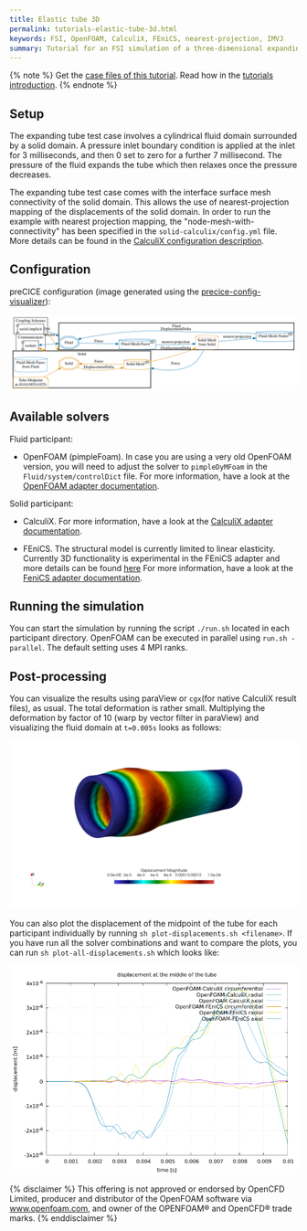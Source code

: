 ```yaml
---
title: Elastic tube 3D
permalink: tutorials-elastic-tube-3d.html
keywords: FSI, OpenFOAM, CalculiX, FEniCS, nearest-projection, IMVJ
summary: Tutorial for an FSI simulation of a three-dimensional expanding tube scenario
---
```


{% note %}
Get the [case files of this tutorial](https://github.com/precice/tutorials/tree/master/elastic-tube-3d). Read how in the [tutorials introduction](https://www.precice.org/tutorials.html).
{% endnote %}

## Setup

The expanding tube test case involves a cylindrical fluid domain surrounded by a solid domain. A pressure inlet boundary condition is applied at the inlet for 3 milliseconds, and then 0 set to zero for a further 7 millisecond. The pressure of the fluid expands the tube which then relaxes once the pressure decreases.

The expanding tube test case comes with the interface surface mesh connectivity of the solid domain. This allows the use of nearest-projection mapping of the displacements of the solid domain. In order to run the example with nearest projection mapping, the "node-mesh-with-connectivity" has been specified in the `solid-calculix/config.yml` file. More details can be found in the [CalculiX configuration description](https://www.precice.org/adapter-calculix-config.html#nearest-projection-mapping).

## Configuration

preCICE configuration (image generated using the [precice-config-visualizer](https://precice.org/tooling-config-visualization.html)):

![preCICE configuration visualization](images/tutorials-elastic-tube-3d-precice-config.svg)

## Available solvers

Fluid participant:

* OpenFOAM (pimpleFoam). In case you are using a very old OpenFOAM version, you will need to adjust the solver to `pimpleDyMFoam` in the `Fluid/system/controlDict` file. For more information, have a look at the [OpenFOAM adapter documentation](https://www.precice.org/adapter-openfoam-overview.html).

Solid participant:

* CalculiX. For more information, have a look at the [CalculiX adapter documentation](https://www.precice.org/adapter-calculix-overview.html).

* FEniCS. The structural model is currently limited to linear elasticity. Currently 3D functionality is experimental in the FEniCS adapter and more details can be found [here](https://github.com/precice/fenics-adapter/pull/133) For more information, have a look at the [FeniCS adapter documentation](https://www.precice.org/adapter-fenics.html).

## Running the simulation

You can start the simulation by running the script `./run.sh` located in each participant directory. OpenFOAM can be executed in parallel using `run.sh -parallel`. The default setting uses 4 MPI ranks.

## Post-processing

You can visualize the results using paraView or `cgx`(for native CalculiX result files), as usual. The total deformation is rather small. Multiplying the deformation by factor of 10 (warp by vector filter in paraView) and visualizing the fluid domain at `t=0.005s` looks as follows:

![result tube](images/tutorials-elastic-tube-3d-tube-result.png)

You can also plot the displacement of the midpoint of the tube for each participant individually by running `sh plot-displacements.sh <filename>`. If you have run all the solver combinations and want to compare the plots, you can run `sh plot-all-displacements.sh` which looks like:

![plot tube](images/tutorials-elastic-tube-3d-plot.png)

{% disclaimer %}
This offering is not approved or endorsed by OpenCFD Limited, producer and distributor of the OpenFOAM software via www.openfoam.com, and owner of the OPENFOAM®  and OpenCFD®  trade marks.
{% enddisclaimer %}
